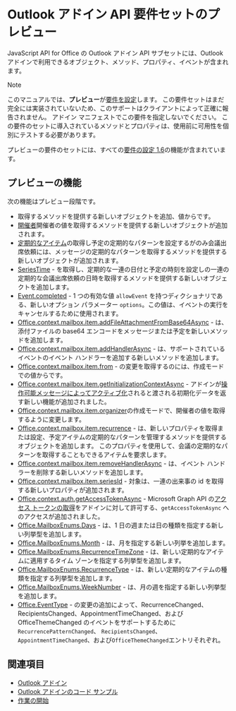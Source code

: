 # <a name="outlook-add-in-api-preview-requirement-set"></a>Outlook アドイン API 要件セットのプレビュー

JavaScript API for Office の Outlook アドイン API サブセットには、Outlook アドインで利用できるオブジェクト、メソッド、プロパティ、イベントが含まれます。

> [!NOTE]
> このマニュアルでは、**プレビュー**が[要件を設定](/javascript/office/requirement-sets/outlook-api-requirement-sets)します。 この要件セットはまだ完全には実装されていないため、このサポートはクライアントによって正確に報告されません。 アドイン マニフェストでこの要件を指定しないでください。 この要件のセットに導入されているメソッドとプロパティは、使用前に可用性を個別にテストする必要があります。

プレビューの要件のセットには、すべての[要件の設定 1.6](../requirement-set-1.6/outlook-requirement-set-1.6.md)の機能が含まれています。

## <a name="features-in-preview"></a>プレビューの機能

次の機能はプレビュー段階です。

- [](/javascript/api/outlook/office.from)取得するメソッドを提供する新しいオブジェクトを追加、値からです。
- [開催者](/javascript/api/outlook/office.organizer)開催者の値を取得するメソッドを提供する新しいオブジェクトが追加されます。
- [定期的なアイテム](/javascript/api/outlook/office.recurrence)の取得し予定の定期的なパターンを設定するがのみ会議出席依頼には、メッセージの定期的なパターンを取得するメソッドを提供する新しいオブジェクトが追加されます。
- [SeriesTime](/javascript/api/outlook/office.seriestime) - を取得し、定期的な一連の日付と予定の時刻を設定しの一連の定期的な会議出席依頼の日時を取得するメソッドを提供する新しいオブジェクトを追加します。
- [Event.completed](/javascript/api/office/office.addincommands.event#completed-options-) - 1 つの有効な値 `allowEvent` を持つディクショナリである、新しいオプション パラメーター `options`。この値は、イベントの実行をキャンセルするために使用されます。
- [Office.context.mailbox.item.addFileAttachmentFromBase64Async](office.context.mailbox.item.md#addfileattachmentfrombase64asyncbase64file-attachmentname-options-callback) - は、添付ファイルの base64 エンコードをメッセージまたは予定を新しいメソッドを追加します。
- [Office.context.mailbox.item.addHandlerAsync](office.context.mailbox.item.md#addhandlerasynceventtype-handler-options-callback) - は、サポートされているイベントのイベント ハンドラーを追加する新しいメソッドを追加します。
- [Office.context.mailbox.item.from](office.context.mailbox.item.md#from-emailaddressdetailsjavascriptapioutlookofficeemailaddressdetailsfromjavascriptapioutlookofficefrom) - の変更を取得するのには、作成モードでの値からです。
- [Office.context.mailbox.item.getInitializationContextAsync](office.context.mailbox.item.md#getinitializationcontextasyncoptions-callback) - アドインが[操作可能メッセージによってアクティブ化](https://docs.microsoft.com/outlook/actionable-messages/invoke-add-in-from-actionable-message)されると渡される初期化データを返す新しい機能が追加されました。
- [Office.context.mailbox.item.organizer](office.context.mailbox.item.md#organizer-emailaddressdetailsjavascriptapioutlookofficeemailaddressdetailsorganizerjavascriptapioutlookofficeorganizer)の作成モードで、開催者の値を取得するように変更します。
- [Office.context.mailbox.item.recurrence](office.context.mailbox.item.md#nullable-recurrence-recurrencejavascriptapioutlookofficerecurrence) - は、新しいプロパティを取得または設定、予定アイテムの定期的なパターンを管理するメソッドを提供するオブジェクトを追加します。 このプロパティを使用して、会議の定期的なパターンを取得することもできるアイテムを要求します。
- [Office.context.mailbox.item.removeHandlerAsync](office.context.mailbox.item.md#removehandlerasynceventtype-handler-options-callback) - は、イベント ハンドラーを削除する新しいメソッドを追加します。
- [Office.context.mailbox.item.seriesId](office.context.mailbox.item.md#nullable-seriesid-string) - 対象は、一連の出来事の id を取得する新しいプロパティが追加されます。
- [Office.context.auth.getAccessTokenAsync](https://docs.microsoft.com/office/dev/add-ins/develop/sso-in-office-add-ins#sso-api-reference) - Microsoft Graph API の[アクセス トークンの取得](https://docs.microsoft.com/outlook/add-ins/authenticate-a-user-with-an-sso-token)をアドインに対して許可する、`getAccessTokenAsync` へのアクセスが追加されました。
- [Office.MailboxEnums.Days](/javascript/api/outlook/office.mailboxenums.days) - は、1 日の週または日の種類を指定する新しい列挙型を追加します。
- [Office.MailboxEnums.Month](/javascript/api/outlook/office.mailboxenums.month) - は、月を指定する新しい列挙を追加します。
- [Office.MailboxEnums.RecurrenceTimeZone](/javascript/api/outlook/office.mailboxenums.recurrencetimezone) - は、新しい定期的なアイテムに適用するタイム ゾーンを指定する列挙型を追加します。
- [Office.MailboxEnums.RecurrenceType](/javascript/api/outlook/office.mailboxenums.recurrencetype) - は、新しい定期的なアイテムの種類を指定する列挙型を追加します。
- [Office.MailboxEnums.WeekNumber](/javascript/api/outlook/office.mailboxenums.weeknumber) - は、月の週を指定する新しい列挙型を追加します。
- [Office.EventType](/javascript/api/office/office.eventtype) - の変更の追加によって、RecurrenceChanged、RecipientsChanged、AppointmentTimeChanged、および OfficeThemeChanged のイベントをサポートするために`RecurrencePatternChanged`、 `RecipientsChanged`、 `AppointmentTimeChanged`、および`OfficeThemeChanged`エントリそれぞれ。

## <a name="see-also"></a>関連項目

- [Outlook アドイン](https://docs.microsoft.com/outlook/add-ins/)
- [Outlook アドインのコード サンプル](https://developer.microsoft.com/outlook/gallery/?filterBy=Outlook,Samples,Add-ins)
- [作業の開始](https://docs.microsoft.com/outlook/add-ins/quick-start)